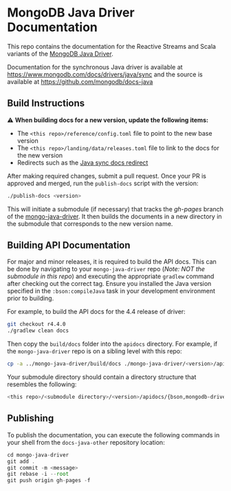 # MongoDB Java Driver Documentation

This repo contains the documentation for the Reactive Streams and Scala variants of the
[MongoDB Java Driver](https://github.com/mongodb/mongo-java-driver).

Documentation for the synchronous Java driver is available at
https://www.mongodb.com/docs/drivers/java/sync and the source is available at
https://github.com/mongodb/docs-java

## Build Instructions

:warning: **When building docs for a new version, update the following items:**
- The `<this repo>/reference/config.toml` file to point to the new base version
- The `<this repo>/landing/data/releases.toml` file to link to the docs for the new version
- Redirects such as the [Java sync docs redirect](https://github.com/mongodb/docs-java-other/pull/3/files#diff-0f1a8692163867f83ff7451f3018bae71d3d16dbee396abf03263784e5dda940)

After making required changes, submit a pull request. Once your PR is approved and merged, run the `publish-docs` script with the version:

```sh
./publish-docs <version>
```

This will initiate a submodule (if necessary) that tracks the *gh-pages* branch
of the [mongo-java-driver](https://github.com/mongodb/mongo-java-driver). It then
builds the documents in a new directory in the submodule that corresponds to the
new version name.

## Building API Documentation

For major and minor releases, it is required to build the API docs. This
can be done by navigating to your `mongo-java-driver` repo (*Note: NOT the submodule in this repo*) and executing the appropriate `gradlew` command
after checking out the correct tag. Ensure you installed the Java version specified in the `:bson:compileJava` task in your development environment prior to building.

For example, to build the API docs for the 4.4 release of driver:

```sh
git checkout r4.4.0
./gradlew clean docs
```

Then copy the `build/docs` folder into the `apidocs` directory. For example,
if the `mongo-java-driver` repo is on a sibling level with this repo:

```sh
cp -a ../mongo-java-driver/build/docs ./mongo-java-driver/<version>/apidocs
```

Your submodule directory should contain a directory structure that resembles the following:

```sh
<this repo>/<submodule directory>/<version>/apidocs/{bson,mongodb-driver-core,mongodb-driver-sync,mongodb-driver-legacy, mongodb-driver-reactivestreams/}
```


## Publishing

To publish the documentation, you can execute the following commands in your shell from the `docs-java-other` repository location:

```js
cd mongo-java-driver
git add .
git commit -m <message>
git rebase -i --root
git push origin gh-pages -f
```
